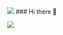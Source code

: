 <img src="https://capsule-render.vercel.app/api?type=rounded&color=auto&height=200&section=header&text=Welcome&fontSize=90"/>
### Hi there 👋

<a href="클릭시 이동할 링크" target="_blank"><img src="https://simpleicons.org/?q=python?style=flat-square&logo=이미지 이름&logoColor=white"/></a>
<!--
**dosilt/dosilt** is a ✨ _special_ ✨ repository because its `README.md` (this file) appears on your GitHub profile.

Here are some ideas to get you started:

- 🔭 I’m currently working on ...
- 🌱 I’m currently learning ...
- 👯 I’m looking to collaborate on ...
- 🤔 I’m looking for help with ...
- 💬 Ask me about ...
- 📫 How to reach me: ...
- 😄 Pronouns: ...
- ⚡ Fun fact: ...
-->
